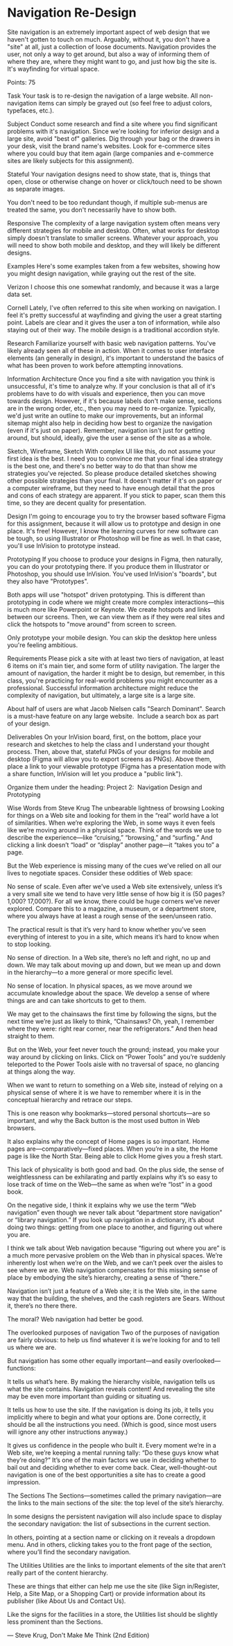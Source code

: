 # Navigation Re-Design

Site navigation is an extremely important aspect of web design that we haven't gotten to touch on much. Arguably, without it, you don't have a "site" at all, just a collection of loose documents. Navigation provides the user, not only a way to get around, but also a way of informing them of where they are, where they might want to go, and just how big the site is. It's wayfinding for virtual space.



Points: 75

Task
Your task is to re-design the navigation of a large website. All non-navigation items can simply be grayed out (so feel free to adjust colors, typefaces, etc.).

Subject
Conduct some research and find a site where you find significant problems with it's navigation. Since we're looking for inferior design and a large site, avoid "best of" galleries. Dig through your bag or the drawers in your desk, visit the brand name's websites. Look for e-commerce sites where you could buy that item again (large companies and e-commerce sites are likely subjects for this assignment).

Stateful
Your navigation designs need to show state, that is, things that open, close or otherwise change on hover or click/touch need to be shown as separate images.

You don't need to be too redundant though, if multiple sub-menus are treated the same, you don't necessarily have to show both.

Responsive
The complexity of a large navigation system often means very different strategies for mobile and desktop. Often, what works for desktop simply doesn't translate to smaller screens. Whatever your approach, you will need to show both mobile and desktop, and they will likely be different designs.

Examples
Here's some examples taken from a few websites, showing how you might design navigation, while graying out the rest of the site.

Verizon
I choose this one somewhat randomly, and because it was a large data set.









Cornell
Lately, I've often referred to this site when working on navigation. I feel it's pretty successful at wayfinding and giving the user a great starting point. Labels are clear and it gives the user a ton of information, while also staying out of their way. The mobile design is a traditional accordion style.









Research
Familiarize yourself with basic web navigation patterns. You've likely already seen all of these in action. When it comes to user interface elements (an generally in design), it's important to understand the basics of what has been proven to work before attempting innovations.

Information Architecture
Once you find a site with navigation you think is unsuccessful, it's time to analyze why. If your conclusion is that all of it's problems have to do with visuals and experience, then you can move towards design. However, if it's because labels don't make sense, sections are in the wrong order, etc., then you may need to re-organize. Typically, we'd just write an outline to make our improvements, but an informal sitemap might also help in deciding how best to organize the navigation (even if it's just on paper). Remember, navigation isn't just for getting around, but should, ideally, give the user a sense of the site as a whole.

Sketch, Wireframe, Sketch
With complex UI like this, do not assume your first idea is the best. I need you to convince me that your final idea strategy is the best one, and there's no better way to do that than show me strategies you've rejected. So please produce detailed sketches showing other possible strategies than your final. It doesn't matter if it's on paper or a computer wireframe, but they need to have enough detail that the pros and cons of each strategy are apparent. If you stick to paper, scan them this time, so they are decent quality for presentation.

Design
I'm going to encourage you to try the browser based software Figma for this assignment, because it will allow us to prototype and design in one place. It's free! However, I know the learning curves for new software can be tough, so using Illustrator or Photoshop will be fine as well. In that case, you'll use InVision to prototype instead.

Prototyping
If you choose to produce your designs in Figma, then naturally, you can do your prototyping there. If you produce them in Illustrator or Photoshop, you should use InVision. You've used InVision's "boards", but they also have "Prototypes".

Both apps will use "hotspot" driven prototyping. This is different than prototyping in code where we might create more complex interactions—this is much more like Powerpoint or Keynote. We create hotspots and links between our screens. Then, we can view them as if they were real sites and click the hotspots to "move around" from screen to screen.

Only prototype your mobile design. You can skip the desktop here unless you're feeling ambitious.

Requirements
Please pick a site with at least two tiers of navigation, at least 6 items on it's main tier, and some form of utility navigation. The larger the amount of navigation, the harder it might be to design, but remember, in this class, you're practicing for real-world problems you might encounter as a professional. Successful information architecture might reduce the complexity of navigation, but ultimately, a large site is a large site.

About half of users are what Jacob Nielsen calls "Search Dominant". Search is a must-have feature on any large website.  Include a search box as part of your design.

Deliverables
On your InVision board, first, on the bottom, place your research and sketches to help the class and I understand your thought process. Then, above that, stateful PNGs of your designs for mobile and desktop (Figma will allow you to export screens as PNGs). Above them, place a link to your viewable prototype (Figma has a presentation mode with a share function, InVision will let you produce a "public link").

Organize them under the heading: Project 2:  Navigation Design and Prototyping

Wise Words from Steve Krug
The unbearable lightness of browsing
Looking for things on a Web site and looking for them in the “real” world have a lot of similarities. When we’re exploring the Web, in some ways it even feels like we’re moving around in a physical space. Think of the words we use to describe the experience—like “cruising,” “browsing,” and “surfing.” And clicking a link doesn’t “load” or “display” another page—it “takes you to” a page.

But the Web experience is missing many of the cues we’ve relied on all our lives to negotiate spaces. Consider these oddities of Web space:

No sense of scale. Even after we’ve used a Web site extensively, unless it’s a very small site we tend to have very little sense of how big it is (50 pages? 1,000? 17,000?). For all we know, there could be huge corners we’ve never explored. Compare this to a magazine, a museum, or a department store, where you always have at least a rough sense of the seen/unseen ratio.

The practical result is that it’s very hard to know whether you’ve seen everything of interest to you in a site, which means it’s hard to know when to stop looking.

No sense of direction. In a Web site, there’s no left and right, no up and down. We may talk about moving up and down, but we mean up and down in the hierarchy—to a more general or more specific level.

No sense of location. In physical spaces, as we move around we accumulate knowledge about the space. We develop a sense of where things are and can take shortcuts to get to them.

We may get to the chainsaws the first time by following the signs, but the next time we’re just as likely to think, “Chainsaws? Oh, yeah, I remember where they were: right rear corner, near the refrigerators.” And then head straight to them.

But on the Web, your feet never touch the ground; instead, you make your way around by clicking on links. Click on “Power Tools” and you’re suddenly teleported to the Power Tools aisle with no traversal of space, no glancing at things along the way.

When we want to return to something on a Web site, instead of relying on a physical sense of where it is we have to remember where it is in the conceptual hierarchy and retrace our steps.

This is one reason why bookmarks—stored personal shortcuts—are so important, and why the Back button is the most used button in Web browsers.

It also explains why the concept of Home pages is so important. Home pages are—comparatively—fixed places. When you’re in a site, the Home page is like the North Star. Being able to click Home gives you a fresh start.

This lack of physicality is both good and bad. On the plus side, the sense of weightlessness can be exhilarating and partly explains why it’s so easy to lose track of time on the Web—the same as when we’re “lost” in a good book.

On the negative side, I think it explains why we use the term “Web navigation” even though we never talk about “department store navigation” or “library navigation.” If you look up navigation in a dictionary, it’s about doing two things: getting from one place to another, and figuring out where you are.

I think we talk about Web navigation because “figuring out where you are” is a much more pervasive problem on the Web than in physical spaces. We’re inherently lost when we’re on the Web, and we can’t peek over the aisles to see where we are. Web navigation compensates for this missing sense of place by embodying the site’s hierarchy, creating a sense of “there.”

Navigation isn’t just a feature of a Web site; it is the Web site, in the same way that the building, the shelves, and the cash registers are Sears. Without it, there’s no there there.

The moral? Web navigation had better be good.

The overlooked purposes of navigation
Two of the purposes of navigation are fairly obvious: to help us find whatever it is we’re looking for and to tell us where we are.

But navigation has some other equally important—and easily overlooked—functions:

It tells us what’s here. By making the hierarchy visible, navigation tells us what the site contains. Navigation reveals content! And revealing the site may be even more important than guiding or situating us.

It tells us how to use the site. If the navigation is doing its job, it tells you implicitly where to begin and what your options are. Done correctly, it should be all the instructions you need. (Which is good, since most users will ignore any other instructions anyway.)

It gives us confidence in the people who built it. Every moment we’re in a Web site, we’re keeping a mental running tally: “Do these guys know what they’re doing?” It’s one of the main factors we use in deciding whether to bail out and deciding whether to ever come back. Clear, well-thought-out navigation is one of the best opportunities a site has to create a good impression.

The Sections
The Sections—sometimes called the primary navigation—are the links to the main sections of the site: the top level of the site’s hierarchy.

In some designs the persistent navigation will also include space to display the secondary navigation: the list of subsections in the current section.

In others, pointing at a section name or clicking on it reveals a dropdown menu. And in others, clicking takes you to the front page of the section, where you’ll find the secondary navigation.

The Utilities
Utilities are the links to important elements of the site that aren’t really part of the content hierarchy.

These are things that either can help me use the site (like Sign in/Register, Help, a Site Map, or a Shopping Cart) or provide information about its publisher (like About Us and Contact Us).

Like the signs for the facilities in a store, the Utilities list should be slightly less prominent than the Sections.



— Steve Krug, Don't Make Me Think (2nd Edition)